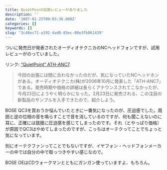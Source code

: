 ```yaml
---
title: QuietPoint試用レビューがありました
description: ''
date: '2007-01-25T09:03:36.000Z'
categories: []
keywords: []
slug: "3c48ec71-a192-4ad0-83ec-08e3fb861439"
---
```

ついに発売日が発表されたオーディオテクニカのNCヘッドフォンですが、試用レビューがのっていました。

リンク: [“QuietPoint” ATH-ANC7](http://review.ascii24.com/db/review/peri/speaker/2007/01/24/667399-000.html "“QuietPoint” ATH-ANC7").

> 今回の出張には間に合わなかったのだが、気になっていたNCヘッドホンがある。オーディオテクニカ(株)が2006年10月に発表した「ATH-ANC7」である。発売時期や価格の詳細は長らくアナウンスされてこなかったが、今月23日にようやく明らかになった。2月23日に発売される、この注目の新製品のサンプルを入手できたので、紹介しよう。

BOSE QC3を買おうか悩んでいたときに一番気になったのが、圧迫感でした。周囲と逆の位相の音を鳴らすことで音を消しているのですが、何も聞こえないのに耳に、正確には鼓膜に圧迫感を感じてしまったのです。それ（とやっぱり価格）が原因でQC3はやめてしまったのですが、こっちはオーテクってことでちょっと気になっています。

別にオーテクファンってことでもないですが、イヤフォン・ヘッドフォンメーカーの中では自分の中で取っつきやすい感じなので。

BOSE OEはCDウォークマンとともにガンガン使っていますよ、もちろん。